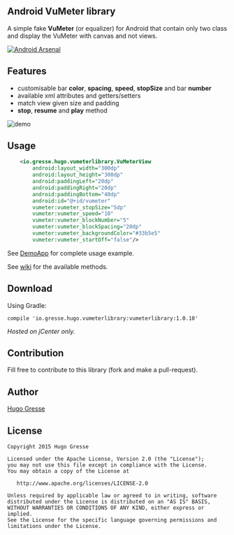 ## Android VuMeter library

A simple fake **VuMeter** (or equalizer) for Android that contain only two class and display the VuMeter with canvas and not views. 

[![Android Arsenal](https://img.shields.io/badge/Android%20Arsenal-Android%20VuMeter-green.svg?style=flat)](https://android-arsenal.com/details/1/2344)

Features
--------

- customisable bar **color**, **spacing**, **speed**, **stopSize** and bar **number**
- available xml attributes and getters/setters
- match view given size and padding
- **stop**, **resume** and **play** method

![demo](https://github.com/HugoGresse/AndroidVuMeter/blob/master/demo.gif)

Usage
-----
```xml
    <io.gresse.hugo.vumeterlibrary.VuMeterView
        android:layout_width="300dp"
        android:layout_height="300dp"
        android:paddingLeft="20dp"
        android:paddingRight="20dp"
        android:paddingBottom="40dp"
        android:id="@+id/vumeter"
        vumeter:vumeter_stopSize="5dp"
        vumeter:vumeter_speed="10"
        vumeter:vumeter_blockNumber="5"
        vumeter:vumeter_blockSpacing="20dp"
        vumeter:vumeter_backgroundColor="#33b5e5"
        vumeter:vumeter_startOff="false"/>
```

See [DemoApp](https://github.com/HugoGresse/AndroidVuMeter/blob/master/app/src/main/java/io/gresse/hugo/vumeter/MainActivity.java) for complete usage example.

See [wiki](https://github.com/HugoGresse/AndroidVuMeter/wiki) for the available methods. 

Download
--------

Using Gradle:
```
compile 'io.gresse.hugo.vumeterlibrary:vumeterlibrary:1.0.10'
```

*Hosted on jCenter only.* 

Contribution
------
Fill free to contribute to this library (fork and make a pull-request). 

Author
------
[Hugo Gresse](http://hugo.gresse.io)


License
--------
``` 
Copyright 2015 Hugo Gresse

Licensed under the Apache License, Version 2.0 (the "License");
you may not use this file except in compliance with the License.
You may obtain a copy of the License at

   http://www.apache.org/licenses/LICENSE-2.0

Unless required by applicable law or agreed to in writing, software
distributed under the License is distributed on an "AS IS" BASIS,
WITHOUT WARRANTIES OR CONDITIONS OF ANY KIND, either express or implied.
See the License for the specific language governing permissions and
limitations under the License.
```
